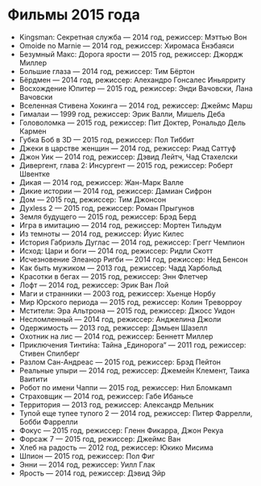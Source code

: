 Фильмы 2015 года
================
* Kingsman: Секретная служба — 2014 год, режиссер: Мэттью Вон                       
* Omoide no Marnie — 2014 год, режиссер: Хиромаса Ёнэбаяси                
* Безумный Макс: Дорога ярости — 2015 год, режиссер: Джордж Миллер                    
* Большие глаза — 2014 год, режиссер: Тим Бёртон                       
* Бёрдмен — 2014 год, режиссер: Алехандро Гонсалес Иньярриту     
* Восхождение Юпитер — 2015 год, режиссер: Энди Вачовски, Лана Вачовски     
* Вселенная Стивена Хокинга — 2014 год, режиссер: Джеймс Марш                      
* Гималаи — 1999 год, режиссер: Эрик Валли, Мишель Деба          
* Головоломка — 2015 год, режиссер: Пит Доктер, Рональдо Дель Кармен 
* Губка Боб в 3D — 2015 год, режиссер: Пол Тиббит                       
* Джеки в царстве женщин — 2014 год, режиссер: Риад Саттуф                      
* Джон Уик — 2014 год, режиссер: Дэвид Лейтч, Чад Стахелски       
* Дивергент, глава 2: Инсургент — 2015 год, режиссер: Роберт Швентке                   
* Дикая — 2014 год, режиссер: Жан-Марк Валле                   
* Дикие истории — 2014 год, режиссер: Дамиан Сифрон                    
* Дом — 2015 год, режиссер: Тим Джонсон                      
* Духless 2 — 2015 год, режиссер: Роман Прыгунов                   
* Земля будущего — 2015 год, режиссер: Брэд Берд                        
* Игра в имитацию — 2014 год, режиссер:  Мортен Тильдум                   
* Из темноты — 2014 год, режиссер: Йуис Килес                       
* История Габриэль Дуглас — 2014 год, режиссер: Грегг Чемпион                    
* Исход: Цари и боги — 2014 год, режиссер: Ридли Скотт                      
* Исчезновение Элеанор Ригби — 2014 год, режиссер: Нед Бенсон                       
* Как быть мужиком — 2013 год, режиссер: Чадд Харбольд                    
* Красотки в бегах — 2015 год, режиссер: Энн Флетчер                      
* Лофт — 2014 год, режиссер: Эрик Ван Лой                     
* Маги и странники — 2003 год, режиссер: Хьенце Норбу                     
* Мир Юрского периода — 2015 год, режиссер: Колин Треворроу                  
* Мстители: Эра Альтрона — 2015 год, режиссер: Джосс Уидон                      
* Несломленный — 2014 год, режиссер: Анджелина Джоли                  
* Одержимость — 2013 год, режиссер: Дэмьен Шазелл                    
* Охотник на лис — 2014 год, режиссер: Беннетт Миллер                   
* Приключения Тинти́на: Тайна „Единорога“ — 2011 год, режиссер: Стивен Спилберг                  
* Разлом Сан-Андреас — 2015 год, режиссер: Брэд Пейтон                      
* Реальные упыри — 2014 год, режиссер: Джемейн Клемент, Таика Ваитити   
* Робот по имени Чаппи — 2015 год, режиссер: Нил Бломкамп                     
* Страховщик — 2014 год, режиссер: Габе Ибаньсе                     
* Территория — 2013 год, режиссер: Александр Мельник                
* Тупой еще тупее тупого 2 — 2014 год, режиссер: Питер Фаррелли, Бобби Фаррелли   
* Фокус — 2015 год, режиссер: Гленн Фикарра, Джон Рекуа        
* Форсаж 7 — 2015 год, режиссер: Джеймс Ван                       
* Хлеб на радость — 2012 год, режиссер: Юкико Мисима                     
* Шпион — 2015 год, режиссер: Пол Фиг                          
* Энни — 2014 год, режиссер: Уилл Глак                        
* Ярость — 2014 год, режиссер: Дэвид Эйр                        
